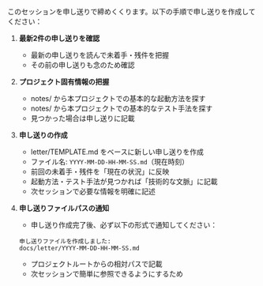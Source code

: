 このセッションを申し送りで締めくくります。以下の手順で申し送りを作成してください：

1. **最新2件の申し送りを確認**
   - 最新の申し送りを読んで未着手・残件を把握
   - その前の申し送りも念のため確認

2. **プロジェクト固有情報の把握**
   - notes/ から本プロジェクトでの基本的な起動方法を探す
   - notes/ から本プロジェクトでの基本的なテスト手法を探す
   - 見つかった場合は申し送りに記載

3. **申し送りの作成**
   - letter/TEMPLATE.md をベースに新しい申し送りを作成
   - ファイル名: `YYYY-MM-DD-HH-MM-SS.md`（現在時刻）
   - 前回の未着手・残件を「現在の状況」に反映
   - 起動方法・テスト手法が見つかれば「技術的な文脈」に記載
   - 次セッションで必要な情報を明確に記述

4. **申し送りファイルパスの通知**
   - 申し送り作成完了後、必ず以下の形式で通知してください：
   ```
   申し送りファイルを作成しました:
   docs/letter/YYYY-MM-DD-HH-MM-SS.md
   ```
   - プロジェクトルートからの相対パスで記載
   - 次セッションで簡単に参照できるようにするため
